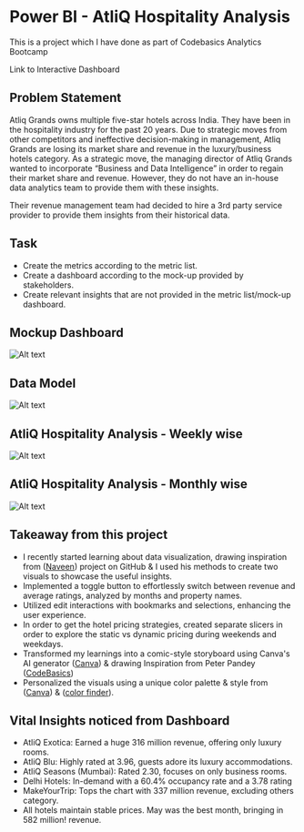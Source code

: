 
# Power BI - AtliQ Hospitality Analysis 

This is a project which I have done as part of Codebasics Analytics Bootcamp

Link to Interactive Dashboard

## Problem Statement

Atliq Grands owns multiple five-star hotels across India. They have been in the hospitality industry for the past 20 years. Due to strategic moves from other competitors and ineffective decision-making in management, Atliq Grands are losing its market share and revenue in the luxury/business hotels category. As a strategic move, the managing director of Atliq Grands wanted to incorporate “Business and Data Intelligence” in order to regain their market share and revenue. However, they do not have an in-house data analytics team to provide them with these insights.

Their revenue management team had decided to hire a 3rd party service provider to provide them insights from their historical data.
## Task

- Create the metrics according to the metric list.
- Create a dashboard according to the mock-up provided by stakeholders.
- Create relevant insights that are not provided in the metric list/mock-up dashboard.


## Mockup Dashboard

![Alt text](https://user-images.githubusercontent.com/114329084/271995019-66c31d9a-cf9f-4de4-8d6a-9f02858f9cf8.png)
## Data Model

![Alt text](https://user-images.githubusercontent.com/114329084/271995774-eaf998e2-fc76-4b9a-969c-2e4a2d429f26.png)
## AtliQ Hospitality Analysis - Weekly wise

![Alt text](https://user-images.githubusercontent.com/114329084/272148497-676ed438-89e3-486d-8e9f-61c70f291f95.png)
## AtliQ Hospitality Analysis - Monthly wise
![Alt text](https://user-images.githubusercontent.com/114329084/272148839-9122ac76-e130-4521-baf2-752d94945d87.png)
## Takeaway from this project

- I recently started learning about data visualization, drawing inspiration from ([Naveen](https://github.com/Naveen-S6/AtliQ_Hospitality_Analysis_PowerBI)) project on GitHub & I used his methods to create two visuals to showcase the useful insights.
- Implemented a toggle button to effortlessly switch between revenue and average ratings, analyzed by months and property names.
- Utilized edit interactions with bookmarks and selections, enhancing the user experience.
- In order to get the hotel pricing strategies, created separate slicers in order to explore the static vs dynamic pricing during weekends and weekdays.
- Transformed my learnings into a comic-style storyboard using Canva's AI generator ([Canva](https://www.canva.com/)) & drawing Inspiration from Peter Pandey ([CodeBasics](https://codebasics.io/))
- Personalized the visuals using a unique color palette & style from ([Canva](https://www.canva.com/colors/color-palette-generator/)) & ([color finder](https://imagecolorfinder.com/)).

## Vital Insights noticed from Dashboard

- AtliQ Exotica: Earned a huge 316 million revenue, offering only luxury rooms.
- AtliQ Blu: Highly rated at 3.96, guests adore its luxury accommodations.
- AtliQ Seasons (Mumbai): Rated 2.30, focuses on only business rooms.
- Delhi Hotels: In-demand with a 60.4% occupancy rate and a 3.78 rating
- MakeYourTrip: Tops the chart with 337 million revenue, excluding others category.
- All hotels maintain stable prices. May was the best month, bringing in 582 million! revenue.
